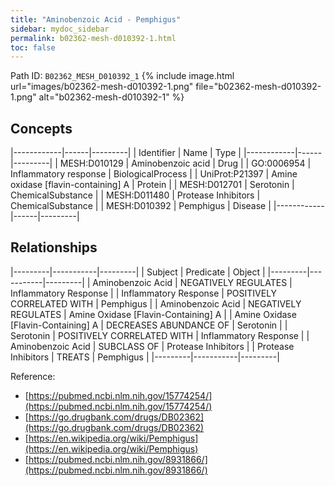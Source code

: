 ```yaml
---
title: "Aminobenzoic Acid - Pemphigus"
sidebar: mydoc_sidebar
permalink: b02362-mesh-d010392-1.html
toc: false 
---
```



Path ID: `B02362_MESH_D010392_1`
{% include image.html url="images/b02362-mesh-d010392-1.png" file="b02362-mesh-d010392-1.png" alt="b02362-mesh-d010392-1" %}

## Concepts

|------------|------|---------|
| Identifier | Name | Type    |
|------------|------|---------|
| MESH:D010129 | Aminobenzoic acid | Drug |
| GO:0006954 | Inflammatory response | BiologicalProcess |
| UniProt:P21397 | Amine oxidase [flavin-containing] A | Protein |
| MESH:D012701 | Serotonin | ChemicalSubstance |
| MESH:D011480 | Protease Inhibitors | ChemicalSubstance |
| MESH:D010392 | Pemphigus | Disease |
|------------|------|---------|

## Relationships

|---------|-----------|---------|
| Subject | Predicate | Object  |
|---------|-----------|---------|
| Aminobenzoic Acid | NEGATIVELY REGULATES | Inflammatory Response |
| Inflammatory Response | POSITIVELY CORRELATED WITH | Pemphigus |
| Aminobenzoic Acid | NEGATIVELY REGULATES | Amine Oxidase [Flavin-Containing] A |
| Amine Oxidase [Flavin-Containing] A | DECREASES ABUNDANCE OF | Serotonin |
| Serotonin | POSITIVELY CORRELATED WITH | Inflammatory Response |
| Aminobenzoic Acid | SUBCLASS OF | Protease Inhibitors |
| Protease Inhibitors | TREATS | Pemphigus |
|---------|-----------|---------|

Reference: 
  - [https://pubmed.ncbi.nlm.nih.gov/15774254/](https://pubmed.ncbi.nlm.nih.gov/15774254/)
  - [https://go.drugbank.com/drugs/DB02362](https://go.drugbank.com/drugs/DB02362)
  - [https://en.wikipedia.org/wiki/Pemphigus](https://en.wikipedia.org/wiki/Pemphigus)
  - [https://pubmed.ncbi.nlm.nih.gov/8931866/](https://pubmed.ncbi.nlm.nih.gov/8931866/)
